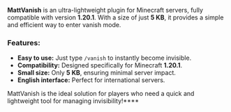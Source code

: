 **MattVanish** is an ultra-lightweight plugin for Minecraft servers, fully compatible with version **1.20.1**. With a size of just **5 KB**, it provides a simple and efficient way to enter vanish mode.  

### Features:  
- **Easy to use:** Just type `/vanish` to instantly become invisible.  
- **Compatibility:** Designed specifically for Minecraft **1.20.1**.  
- **Small size:** Only **5 KB**, ensuring minimal server impact.  
- **English interface:** Perfect for international servers.  

MattVanish is the ideal solution for players who need a quick and lightweight tool for managing invisibility!****
